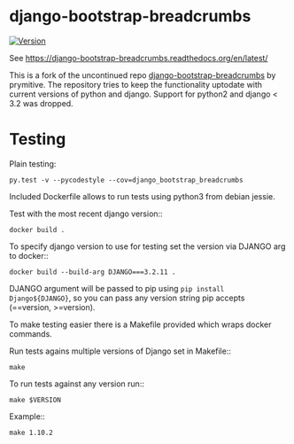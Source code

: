 django-bootstrap-breadcrumbs
============================

[![Version](https://img.shields.io/pypi/v/django-bootstrap-breadcrumbs.svg)](https://pypi.python.org/pypi/django-bootstrap-breadcrumbs)

See https://django-bootstrap-breadcrumbs.readthedocs.org/en/latest/

This is a fork of the uncontinued repo [django-bootstrap-breadcrumbs](https://github.com/prymitive/bootstrap-breadcrumbs/blob/master/docs/index.rst) 
by prymitive. The repository tries to keep the functionality uptodate with current 
versions of python and django. Support for python2 and django < 3.2 was dropped. 

Testing
=======

Plain testing:

```
py.test -v --pycodestyle --cov=django_bootstrap_breadcrumbs
```

Included Dockerfile allows to run tests using python3 from debian jessie.

Test with the most recent django version::

    docker build .

To specify django version to use for testing set the version via DJANGO arg to docker::

    docker build --build-arg DJANGO===3.2.11 .

DJANGO argument will be passed to pip using `pip install Django${DJANGO}`, so you can pass any version string pip accepts (==version, >=version).

To make testing easier there is a Makefile provided which wraps docker commands.

Run tests agains multiple versions of Django set in Makefile::

    make

To run tests against any version run::

    make $VERSION

Example::

    make 1.10.2
